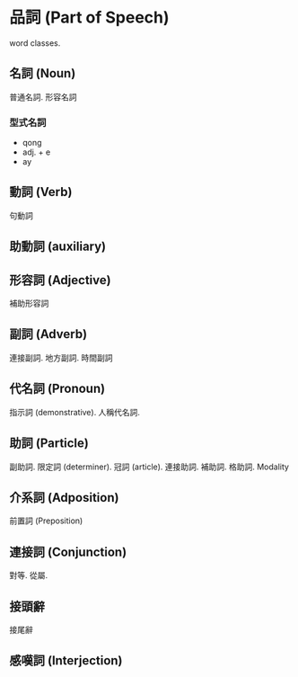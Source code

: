 # 品詞 (Part of Speech)

word classes.

## 名詞 (Noun)

普通名詞. 形容名詞

### 型式名詞

* qong
* adj. + e
* ay

## 動詞 (Verb)

句動詞

## 助動詞 (auxiliary)

## 形容詞 (Adjective)

補助形容詞

## 副詞 (Adverb)

連接副詞. 地方副詞. 時間副詞

## 代名詞 (Pronoun)

指示詞 (demonstrative). 人稱代名詞.

## 助詞 (Particle)

副助詞. 限定詞 (determiner). 冠詞 (article). 連接助詞. 補助詞. 格助詞. Modality

## 介系詞 (Adposition)

前置詞 (Preposition)

## 連接詞 (Conjunction)

對等. 從屬.

## 接頭辭

接尾辭

## 感嘆詞 (Interjection)
